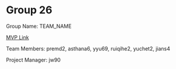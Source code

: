# Group 26
Group Name: TEAM_NAME

[MVP Link](https://github.com/CS196Illinois/Group26-FA21/blob/master/Docs/Group%2026%20FA21%20MVP%20Template.pdf)

Team Members: premd2, asthana6, yyu69, ruiqihe2, yuchet2, jians4

Project Manager: jw90
